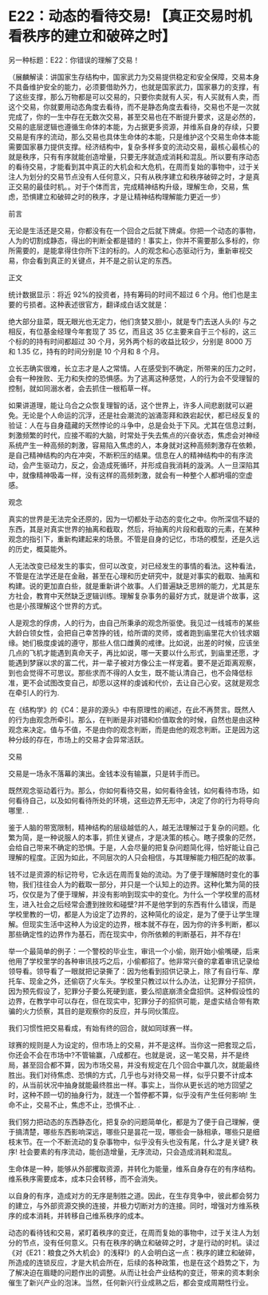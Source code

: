 # E22：动态的看待交易! 【真正交易时机看秩序的建立和破碎之时】

另一种标题：E22：你错误的理解了交易！

（展麟解读：讲国家生存结构中，国家武力为交易提供稳定和安全保障，交易本身不具备维护安全的能力，必须要借助外力，也就是国家武力，国家暴力的支撑，有了这些支撑，那么万物都是可以交易的，只要你卖就有人买，有人买就有人卖，而这个交易，你就要用动态角度去看待，而不是静态角度去看待，交易也不是一次就完成了，你的一生中存在无数次交易，甚至交易也在不断提升要求，这是必然的，交易的底层逻辑也遵循生命体的本能，为占据更多资源，并维系自身的存续，只要交易是有序的流动，那么交易也具体生命体的本能，只是维护这个交易生命体本能需要国家暴力提供支撑。经济结构中，复杂多样多变的流动交易，最核心最核心的就是秩序，只有有序就能创造增量，只要无序就造成消耗和混乱。所以要有序动态的看待交易，才能看到其中真正的大机会和大危机，在周而复始的事物中，过于关注人为划分的交易节点没有人任何意义，只有从秩序建立和秩序破碎之时，才是真正交易的最佳时机。。对于个体而言，完成精神结构升级，理解生命，交易，焦虑，恐惧建立和破碎之时的秩序，才是让精神结构理解能力更近一步）

前言

无论是生活还是交易，你都没有在一个回合之后就下牌桌。你把一个动态的事物，人为的切割成静态，得出的判断全都是错的！事实上，你并不需要那么多标的，你所需要的，是能拿得住你所下注的标的。人的观念和心态驱动行为，重新审视交易，你会看到真正的关键点，并不是之前认定的东西。

正文

统计数据显示：将近 92%的投资者，持有筹码的时间不超过 6 个月。他们也是主要的亏损者。这种表述很官方，翻译成白话文就是：

绝大部分韭菜，既无眼光也无定力，他们贪婪又胆小，就是专门去送人头的! 与之相反，有位基金经理今年套现了 35 亿，而且这 35 亿主要来自于三个标的，这三个标的的持有时间都超过 30 个月，另外两个标的收益比较少，分别是 8000 万和 1.35 亿，持有的时间分别是 10 个月和 8 个月。

立长志确实很难，长立志才是人之常情。人在感受到不确定，所带来的压力之时，会有一种挫败、无力和失控的恐惧感。为了逃离这种感觉，人的行为会不受理智的控制，就如同溺水者，会去抓住一根稻草一样。

如果讲道理，能让乌合之众恢复理智的话，这个世界上，许多人间悲剧就可以避免。无论是个人命运的沉浮，还是社会潮流的汹涌澎拜和跌宕起伏，都已经反复的验证：人在与自身蕴藏的天然悖论的斗争中，总是会处于下风。尤其在信息过剩，刺激频繁的时代，应接不暇的大脑，时常处于失去焦点的兴奋状态，焦虑会对神经系统产生一种高频的刺激，容易陷入焦虑的人，本身就对这种高频刺激存在依赖，是自己精神结构的内在冲突，不断积压的结果。信息在人的精神结构中的有序流动，会产生驱动力，反之，会造成死循环，并形成自我消耗的漩涡。人一旦深陷其中，就像精神吸毒一样，没有这样的高频刺激，就会有一种整个人都坍塌的空虚感。

观念

真实的世界是无法完全还原的，因为一切都处于动态的变化之中。你所深信不疑的东西，其是对真实世界的抽离和截取，然后，将抽离的片段和截取的元素，在某种观念的指引下，重新构建起来的场景。不管是自身的记忆，市场的模型，还是久远的历史，概莫能外。

人无法改变已经发生的事实，但可以改变，对已经发生的事情的看法。这种看法，不管是在法学还是在金融，甚至在心理和历史研究中，就是对事实的截取、抽离和构建。说的更加直白些，就是重新讲个故事。人们普遍缺乏思辨的能力，尤其是东方社会，教育中天然缺乏逻辑训练。理解复杂事务的最好方式，就是讲个故事，这也是小孩理解这个世界的方式。

人是观念的俘虏，人的行为，由自己所秉承的观念所驱使。我见过一线城市的某些大龄白领女性，会把自己幸苦挣的钱，给所谓的灵师，或者跑到庙里花大价钱求姻缘。她们极度虔诚的遵守，那些人信口雌黄的戒律。比如说，出差的时候，应该坐几点的飞机才能遇到真命天子，再比如说，哪一天要以什么形式，到庙里还愿，才能遇到梦寐以求的富二代，并一辈子被对方像公主一样宠着。要不是近距离观察，到也会觉得不可思议。那些求而不得的人女生，既不能认清自己，也不会降低标准，更不会试图改变自己，却愿以这样的虔诚和代价，去让自己心安。这就是观念在牵引人的行为.

在《结构学》的《C4：是非的源头》中有原理性的阐述，在此不再赘言。既然人的行为由观念所牵引。那么，在判断是非对错和价值取舍的时候，自然也是由这种观念来决定。值与不值，不是由你的观念判断，而是由他的观念判断。正是因为这种分歧的存在，市场上的交易才会异常活跃。

交易

交易是一场永不落幕的演出。金钱本没有输赢，只是转手而已。

既然观念驱动着行为。那么，你如何看待交易，如何看待金钱，如何看待市场，如何看待自己，以及如何看待所处的环境，这些边界无形中，决定了你的行为将导向哪里. .

鉴于人脑的带宽限制，精神结构的层级越低的人，越无法理解过于复杂的问题。化繁为简，是一种说服人的本事，抓住关键点，才是决策的核心。瞎子摸象的茫然，会给自己带来不确定的恐惧。于是，人会尽量的把复杂问题简化得，恰好能让自己理解的程度。正因为如此，不同层次的人只会相信，与其理解能力相匹配的故事。

钱不过是资源的标记符号，它永远在周而复始的流动。为了便于理解随时变化的事物，我们往往会人为的截取一部分，并只是一个认知上的边界。这种化繁为简的技巧，仅仅是为了便于理解，并没有影响到现实中的变化。为什么一个学校里的高材生，进入社会之后经常会遭到挫败和碰壁?并不是他学到的东西有什么错误，而是学校里教的一切，都是人为设定了边界的，这种简化的设定，是为了便于让学生理解。但现实生活中这种人为设定的边界，根本就不存在，因为你的许多判断，都以那些确定性的边界作为基石，而在现实中，你所依赖的判断基石，并不存在!

举一个最简单的例子：一个警校的毕业生，审讯一个小偷，刚开始小偷嘴硬，后来他用了学校里学的各种审讯技巧之后，小偷都招了。他非常兴奋的拿着审讯记录给领导看。领导看了一眼就把记录撕了：因为他看到招供记录上，除了有自行车、摩托车、现金之外，还偷窃了火车头。学校里只教过以什么办法，让犯罪分子招供，因为预先假设了，犯罪分子要么死硬到底，要么彻底崩溃全盘招供。这种假设性的边界，在教学中可以存在，但在现实中，犯罪分子的招供可能，是虚实结合带有欺骗的火力侦察，其目的是观察你的反应，并与同伙策应。

我们习惯性把交易看成，有始有终的回合，就如同球赛一样。

球赛的规则是人为设定的，但市场上的交易，并不是这样。当你这一把套现之后，你还会不会在市场中?不管输赢，八成都在。也就是说，这一笔交易，并不是终局，甚至回合都不算，因为市场交易，并没有规定在几个回合中赢几次，就能最终胜出。我们对待焦虑、恐惧的方式，几乎也与对待交易一样，似乎只要不计成本的，从当前状况中抽身就能最终胜出一样。事实上，当你从更长远的地方回望之时，这种不顾一切的抽身行为，就连一个暂停都不算，似乎没有产生任何影响! 生命不止，交易不止，焦虑不止，恐惧不止. .

我们努力把动态的东西静态化，把复杂的问题简单化，都是为了便于自己理解，便于搞清楚，哪些东西影响深远，哪些只是昙花一现，哪些会一脉相承，哪些只是细枝末节。在一个不断流动的复杂事物中，似乎没有头也没有尾，什么才是关键? 秩序! 社会要素的有序流动，能创造增量，无序流动，只会造成消耗和混乱。

生命体是一种，能够从外部攫取资源，并转化为能量，维系自身存在的有序结构。维系秩序需要成本，成本只会转移，而不会消失。

以自身的有序，造成对方的无序是制胜之道。因此，在生存竞争中，彼此都会努力的建立，与外部资源交换的连接，并极力切断对方的连接。同时，增强对方维系秩序的成本消耗，并转移自己维系秩序的成本。

动态的看待钱和交易，紧盯着秩序的变迁，在周而复始的事物中，过于关注人为划分的节点，没有任何意义。只有在秩序的确立和破碎之时，才是行动的时机。读过《对《E21：粮食之外大机会》的浅释!》的人会明白这一点：秩序的建立和破碎，所造成的连锁反应，才是大机会所在，后续的各种政策，也是在这个趋势之下，为了解决迫在眉睫的问题作出的调整。从而让社会产业结构的变迁，带来的资本剩余催生了新兴产业的泡沫。当然，任何新兴行业成熟之后，都会变成周期性行业。